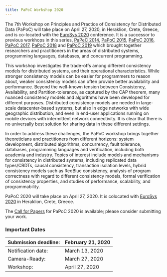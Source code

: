 ```yaml
---
title: PaPoC Workshop 2020
---
```


The 7th Workshop on Principles and Practice of Consistency for Distributed Data (PaPoC) will take place on April 27, 2020, in Heraklion, Crete, Greece, and is co-located with the [EuroSys 2020](https://www.eurosys2020.org) conference.
It is a successor to previous workhops in this series, [PaPeC 2014](http://eventos.fct.unl.pt/papec/), [PaPoC 2015](http://papoc.di.uminho.pt/), [PaPoC 2016](http://www2.ucsc.edu/papoc-2016/), [PaPoC 2017](http://software.imdea.org/Conferences/PAPOC17/program.shtml), [PaPoC 2018](https://papoc-workshop.github.io/2018/) and [PaPoC 2019](https://novasys.di.fct.unl.pt/conferences/papoc19/) which brought together researchers and practitioners in the areas of distributed systems, programming languages, databases, and concurrent programming.

This workshop investigates the trade-offs among different consistency models for distributed systems, and their operational characteristics.
While stronger consistency models can be easier for programmers to reason about, weaker consistency models can often provide better availability and performance.
Beyond the well-known tension between Consistency, Availability, and Partition-tolerance, as captured by the CAP theorem, many nuanced consistency models and algorithms have been developed for different purposes.
Distributed consistency models are needed in large-scale datacenter-based systems, but also in edge networks with wide geographic distribution, and even in end-user applications running on mobile devices with intermittent network connectivity.
It is clear that there is no universally best solution for sharing data in these different settings.

In order to address these challenges, the PaPoC workshop brings together theoreticians and practitioners from different horizons: system development, distributed algorithms, concurrency, fault tolerance, databases, programming languages and verification, including both academia and industry.
Topics of interest include models and mechanisms for consistency in distributed systems, including replicated data types/CRDTs, causal consistency, transaction isolation levels, hybrid consistency models such as RedBlue consistency, analysis of program correctness with regard to different consistency models, formal verification of consistency properties, and studies of performance, scalability, and programmability.

PaPoC 2020 will take place on April 27, 2020.
It is colocated with [EuroSys 2020](https://www.eurosys2020.org/) in Heraklion, Crete, Greece.

The [Call for Papers](cfp.html) for PaPoC 2020 is available; please consider submitting your work.

### Important Dates

| Submission deadline: | February 21, 2020 |
|----------------------|-------------------|
| Notification date:   | March 13, 2020    |
| Camera-Ready:        | March 27, 2020    |
| Workshop:            | April 27, 2020    |
